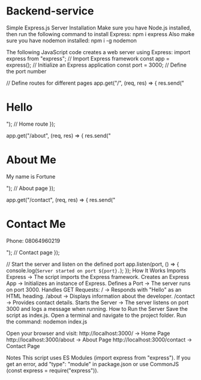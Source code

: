 # Backend-service
Simple Express.js Server
Installation
Make sure you have Node.js installed, then run the following command to install Express: npm i express
Also make sure you have nodemon installed: npm i -g nodemon


The following JavaScript code creates a web server using Express:
import express from "express"; // Import Express framework
const app = express(); // Initialize an Express application
const port = 3000; // Define the port number

// Define routes for different pages
app.get("/", (req, res) => {
  res.send("<h1>Hello</h1>"); // Home route
});

app.get("/about", (req, res) => {
  res.send("<h1>About Me</h1><p>My name is Fortune</p>"); // About page
});

app.get("/contact", (req, res) => {
  res.send("<h1>Contact Me</h1><p>Phone: 08064960219</p>"); // Contact page
});

// Start the server and listen on the defined port
app.listen(port, () => {
  console.log(`Server started on port ${port}.`);
});
How It Works
Imports Express → The script imports the Express framework.
Creates an Express App → Initializes an instance of Express.
Defines a Port → The server runs on port 3000.
Handles GET Requests:
/ → Responds with "Hello" as an HTML heading.
/about → Displays information about the developer.
/contact → Provides contact details.
Starts the Server → The server listens on port 3000 and logs a message when running.
How to Run the Server
Save the script as index.js.
Open a terminal and navigate to the project folder.
Run the command:
nodemon index.js

Open your browser and visit:
http://localhost:3000/ → Home Page
http://localhost:3000/about → About Page
http://localhost:3000/contact → Contact Page

Notes
This script uses ES Modules (import express from "express"). If you get an error, add "type": "module" in package.json or use CommonJS (const express = require("express")).
